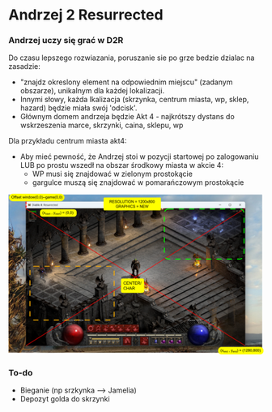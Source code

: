 # Andrzej 2 Resurrected
### Andrzej uczy się grać w D2R

Do czasu lepszego rozwiazania, poruszanie sie po grze bedzie dzialac na zasadzie:
- "znajdz okreslony element na odpowiednim miejscu" (zadanym obszarze), unikalnym dla każdej lokalizacji.
- Innymi słowy, każda lkalizacja (skrzynka, centrum miasta, wp, sklep, hazard) będzie miała swój 'odcisk'.
- Głównym domem andrzeja będzie Akt 4 - najkrótszy dystans do wskrzeszenia marce, skrzynki, caina, sklepu, wp

Dla przykładu centrum miasta akt4:
- Aby mieć pewność, że Andrzej stoi w pozycji startowej po zalogowaniu LUB po prostu wszedł na obszar środkowy miasta w akcie 4:
    - WP musi się znajdować w zielonym prostokącie
    - gargulce muszą się znajdować w pomarańczowym prostokącie
 
![](src/img/akt4_start.png)

### To-do
- Bieganie (np srzkynka --> Jamelia)
- Depozyt golda do skrzynki

